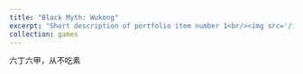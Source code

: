 ```yaml
---
title: "Black Myth: Wukong"
excerpt: "Short description of portfolio item number 1<br/><img src='/images/500x300.png'>"
collection: games
---
```


<!-- Black Myth: Wukong Info -->
六丁六甲，从不吃素
